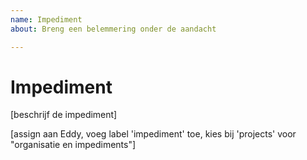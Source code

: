 ```yaml
---
name: Impediment
about: Breng een belemmering onder de aandacht

---
```


# Impediment

[beschrijf de impediment]

[assign aan Eddy, voeg label 'impediment' toe, kies bij 'projects' voor "organisatie en impediments"]
